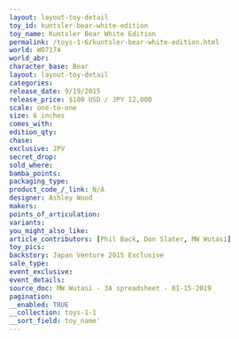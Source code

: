 ```yaml
---
layout: layout-toy-detail 
toy_id: kuntsler-bear-white-edition
toy_name: Kuntsler Bear White Edition
permalink: /toys-1-6/kuntsler-bear-white-edition.html
world: WO7174
world_abr: 
character_base: Bear
layout: layout-toy-detail
categories: 
release_date: 9/19/2015
release_price: $100 USD / JPY 12,000 
scale: one-to-one
size: 6 inches
comes_with: 
edition_qty: 
chase: 
exclusive: JPV
secret_drop: 
sold_where: 
bamba_points: 
packaging_type: 
product_code_/_link: N/A
designer: Ashley Wood
makers: 
points_of_articulation: 
variants: 
you_might_also_like: 
article_contributors: [Phil Back, Don Slater, MW Wutasi]
toy_pics: 
backstory: Japan Venture 2015 Exclusive
sale_type: 
event_exclusive: 
event_details: 
source_doc: MW Wutasi - 3A spreadsheet - 01-15-2019
pagination: 
__enabled: TRUE
__collection: toys-1-1
__sort_field: toy_name'
---
```


